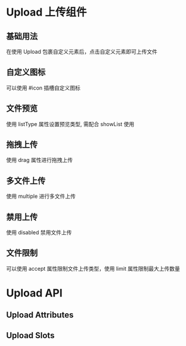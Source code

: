 <script setup>
import Basic from '../examples/upload/Basic.vue'
import Drag from '../examples/upload/Drag.vue'
import Limit from '../examples/upload/Limit.vue'
import Custom from '../examples/upload/Custom.vue'
import Multiple from '../examples/upload/Multiple.vue'
import Preview from '../examples/upload/Preview.vue'
import Disabled from '../examples/upload/Disabled.vue'
import Attributes from '../examples/upload/Attributes.vue'
import Slots from '../examples/upload/Slots.vue'

</script>

# Upload 上传组件

## 基础用法
在使用 Upload 包裹自定义元素后，点击自定义元素即可上传文件
<demo vue="../examples/upload/Basic.vue"/>

## 自定义图标
可以使用 #icon 插槽自定义图标
<demo vue="../examples/upload/Custom.vue"/>

## 文件预览
使用 listType 属性设置预览类型, 需配合 showList 使用
<demo vue="../examples/upload/Preview.vue"/>

## 拖拽上传
使用 drag 属性进行拖拽上传
<demo vue="../examples/upload/Drag.vue"/>

## 多文件上传
使用 multiple 进行多文件上传
<demo vue="../examples/upload/Multiple.vue"/>

## 禁用上传
使用 disabled 禁用文件上传
<demo vue="../examples/upload/Disabled.vue"/>

## 文件限制
可以使用 accept 属性限制文件上传类型，使用 limit 属性限制最大上传数量
<demo vue="../examples/upload/Limit.vue"/>

# Upload API
## Upload Attributes
<Attributes/>

## Upload Slots
<Slots/>

<style module>
</style>